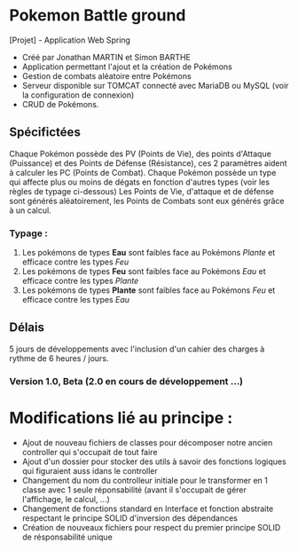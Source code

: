 # Pokemon Battle ground
[Projet] - Application Web Spring
- Créé par Jonathan MARTIN et Simon BARTHE
- Application permettant l'ajout et la création de Pokémons
- Gestion de combats aléatoire entre Pokémons
- Serveur disponible sur TOMCAT connecté avec MariaDB ou MySQL (voir la configuration de connexion)
- CRUD de Pokémons.

## Spécifictées
Chaque Pokémon possède des PV (Points de Vie), des points d'Attaque (Puissance) et des Points de Défense (Résistance), ces 2 paramètres aident à calculer les PC (Points de Combat).
Chaque Pokémon possède un type qui affecte plus ou moins de dégats en fonction d'autres types (voir les règles de typage ci-dessous)
Les Points de Vie, d'attaque et de défense sont générés aléatoirement, les Points de Combats sont eux générés grâce à un calcul.

### Typage : 
1. Les pokémons de types __Eau__ sont faibles face au Pokémons *Plante* et efficace contre les types *Feu*
2. Les pokémons de types __Feu__ sont faibles face au Pokémons *Eau* et efficace contre les types *Plante*
3. Les pokémons de types __Plante__ sont faibles face au Pokémons *Feu* et efficace contre les types *Eau*

## Délais
5 jours de développements avec l'inclusion d'un cahier des charges à rythme de 6 heures / jours.
### Version 1.0, Beta (2.0 en cours de développement ...)

# Modifications lié au principe  :
- Ajout de nouveau fichiers de classes pour décomposer notre ancien controller qui s'occupait de tout faire
- Ajout d'un dossier pour stocker des utils à savoir des fonctions logiques qui figuraient auss idans le controller
- Changement du nom du controlleur initiale pour le transformer en 1 classe avec 1 seule réponsabilité (avant il s'occupait de gérer l'affichage, le calcul, ...)
- Changement de fonctions standard en Interface et fonction abstraite respectant le principe SOLID d'inversion des dépendances
- Création de nouveaux fichiers pour respect du premier principe SOLID de résponsabilité unique 